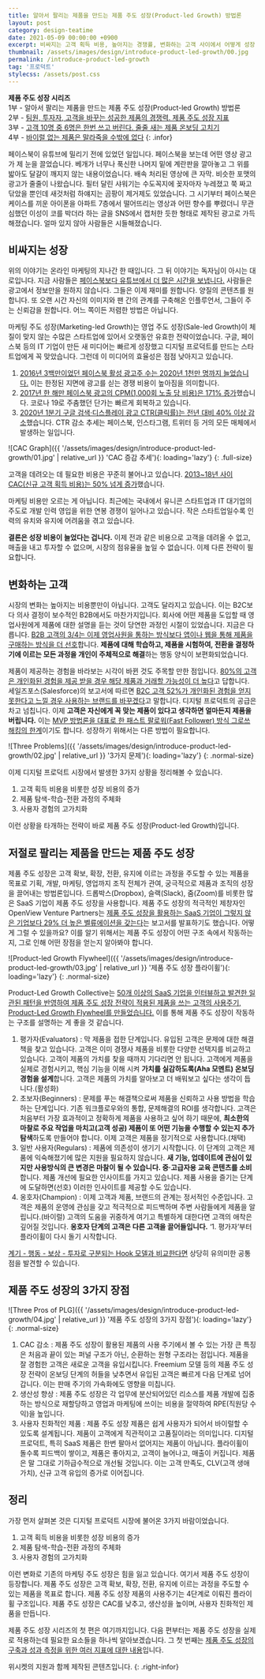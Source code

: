 ```yaml
---
title: 알아서 팔리는 제품을 만드는 제품 주도 성장(Product-led Growth) 방법론
layout: post
category: design-teatime
date: 2021-05-09 00:00:00 +0900
excerpt: 비싸지는 고객 획득 비용, 높아지는 경쟁률, 변화하는 고객 사이에서 어떻게 성장 동력을 챙길 수 있을까요? 제품 주도 성장이 답입니다.
thumbnail: /assets/images/design/introduce-product-led-growth/00.jpg
permalink: /introduce-product-led-growth
tag: '프로덕트'
stylecss: /assets/post.css
---
```


**제품 주도 성장 시리즈**  
1부 - 알아서 팔리는 제품을 만드는 제품 주도 성장(Product-led Growth) 방법론  
2부 - <a title='매거진 입맛 - 팀원, 투자자, 고객을 바꾸는 성공한 제품의 경쟁력. 제품 주도 성장 지표' href='/product-led-growth-metrics' rel='noopener'>팀원, 투자자, 고객을 바꾸는 성공한 제품의 경쟁력. 제품 주도 성장 지표</a>  
3부 - <a title='매거진 입맛 - 고객 10명 중 6명은 한번 쓰고 버린다. 줄줄 새는 제품 온보딩 고치기' href='/product-led-growth-onboarding' rel='noopener'>고객 10명 중 6명은 한번 쓰고 버린다. 줄줄 새는 제품 온보딩 고치기</a>  
4부 - <a title='매거진 입맛 - 바이럴 없는 제품은 말라죽을 수밖에 없다' href='/product-led-growth-viral' rel='noopener'>바이럴 없는 제품은 말라죽을 수밖에 없다</a>
{: .infor}

페이스북이 유튜브에 밀리기 전에 있었던 일입니다. 페이스북을 보는데 어떤 영상 광고가 제 눈을 끌었습니다. 베개가 너무나 푹신한 나머지 밑에 계란판을 깔아놓고 그 위를 밟아도 달걀이 깨지지 않는 내용이었습니다. 배속 처리된 영상에 큰 자막. 비슷한 포맷의 광고가 줄줄이 나왔습니다. 필터 달린 샤워기는 수도꼭지에 꽂자마자 누레졌고 쭉 짜고 닦았을 뿐인데 새것처럼 하얘지는 곰팡이 제거제도 있었습니다. 그 시기부터 페이스북은 케이스를 끼운 아이폰을 아파트 7층에서 떨어뜨리는 영상과 어떤 향수를 뿌렸더니 무관심했던 이성이 코를 박더라 하는 글을 SNS에서 캡처한 듯한 형태로 제작된 광고로 가득해졌습니다. 얼마 있지 않아 사람들은 시들해졌습니다.

## 비싸지는 성장

위의 이야기는 온라인 마케팅의 지나간 한 때입니다. 그 뒤 이야기는 독자님이 아시는 대로입니다. 지금 사람들은 <a title='Christina Newberry(Hootsuite), 2021 - 25 YouTube Statistics that May Surprise You: 2021 Edition' href='https://blog.hootsuite.com/youtube-stats-marketers/' target='_blank'>페이스북보다 유튜브에서 더 많은 시간을 보냅니다.</a> 사람들은 광고에서 정보만을 원하지 않습니다. 그들은 이제 재미를 원합니다. 양질의 콘텐츠를 원합니다. 또 오랜 시간 자신의 이미지와 팬 간의 관계를 구축해온 인플루언서, 그들이 주는 신뢰감을 원합니다. 어느 쪽이든 저렴한 방법은 아닙니다.

마케팅 주도 성장(Marketing-led Growth)는 영업 주도 성장(Sale-led Growth)이 체질이 맞지 않는 수많은 스타트업에 있어서 오랫동안 유효한 전략이었습니다. 구글, 페이스북 등의 IT 기업이 만든 새 미디어는 빠르게 성장했고 디지털 프로덕트를 만드는 스타트업에게 꼭 맞았습니다. 그런데 이 미디어의 효율성은 점점 낮아지고 있습니다.

1. <a title='H. Tankovska(Statista)  - Number of active advertisers on Facebook from 1st quarter 2016 to 3rd quarter 2020' href='https://www.statista.com/statistics/778191/active-facebook-advertisers/' target='_blank'>2016년 3백만이었던 페이스북 활성 광고주 수는 2020년 1천만 명까지 늘었습니다.</a> 이는 한정된 지면에 광고를 싣는 경쟁 비용이 높아짐을 의미합니다.
2. <a title='AdStage - Facebook CPMs Increase 171% In 2017' href='https://blog.adstage.io/2017/09/18/facebook-cpms-increase-2017' target='_blank'>2017년 한 해만 페이스북 광고의 CPM(1,000회 노출 당 비용)은 171% 증가</a>했습니다. 코로나 19로 주춤했던 단가는 빠르게 회복하고 있습니다.
3. <a title='Dave Chaffey(Smart Insights), 2021 - Average CTRs display and search advertising – 2021 compilation' href='https://www.smartinsights.com/internet-advertising/internet-advertising-analytics/display-advertising-clickthrough-rates/' target='_blank'>2020년 1분기 구글 검색·디스플레이 광고 CTR(클릭률)는 전년 대비 40% 이상 감소</a>했습니다. CTR 감소 추세는 페이스북, 인스타그램, 트위터 등 거의 모든 매체에서 발생하는 일입니다.

![CAC Graph]({{ '/assets/images/design/introduce-product-led-growth/01.jpg' | relative_url }} 'CAC 증감 추세'){: loading='lazy'}
{: .full-size}

고객을 데려오는 데 필요한 비용은 꾸준히 불어나고 있습니다. <a title='Partrick Campbell(ProfitWell), 2018 - The SaaS Freemium Model: Great for Acquisition, Not for Revenue' href='https://www.profitwell.com/recur/all/state-of-freemium' target='_blank'>2013~18년 사이 CAC(신규 고객 획득 비용)는 50% 넘게 증가</a>했습니다.

마케팅 비용만 오르는 게 아닙니다. 최근에는 국내에서 유니콘 스타트업과 IT 대기업의 주도로 개발 인력 영입을 위한 연봉 경쟁이 일어나고 있습니다. 작은 스타트업일수록 인력의 유치와 유지에 어려움을 겪고 있습니다.

**결론은 성장 비용이 늘었다는 겁니다.** 이제 전과 같은 비용으로 고객을 데려올 수 없고, 매출을 내고 투자할 수 없으며, 시장의 점유율을 높일 수 없습니다. 이제 다른 전략이 필요합니다.

## 변화하는 고객

시장의 변화는 높아지는 비용뿐만이 아닙니다. 고객도 달라지고 있습니다. 이는 B2C보다 의사 결정이 보수적인 B2B에서도 마찬가지입니다. 회사에 어떤 제품을 도입할 때 영업사원에게 제품에 대한 설명을 듣는 것이 당연한 과정인 시절이 있었습니다. 지금은 다릅니다. <a title='Andy Hoar(Forrester), 2015 - Death of a (B2B) Salesman' href='https://go.forrester.com/blogs/15-04-14-death_of_a_b2b_salesman/' target='_blank'>B2B 고객의 3/4는 이제 영업사원을 통하는 방식보다 앱이나 웹을 통해 제품을 구매하는 방식을 더 선호</a>합니다. **제품에 대해 학습하고, 제품을 시험하여, 전환을 결정하기에 이르는 모든 과정을 개인이 주체적으로 해결**하는 행동 양식이 보편화되었습니다.

제품이 제공하는 경험을 바라보는 시각이 바뀐 것도 주목할 만한 점입니다. <a title='Epsilon, 2018 - New Epsilon research indicates 80% of consumers are more likely to make a purchase when brands offer personalized experiences' href='https://www.epsilon.com/us/about-us/pressroom/new-epsilon-research-indicates-80-of-consumers-are-more-likely-to-make-a-purchase-when-brands-offer-personalized-experiences' target='_blank'>80%의 고객은 개인화된 경험을 제공 받을 경우 해당 제품과 거래할 가능성이 더 높다</a>고 답합니다. 세일즈포스(Salesforce)의 보고서에 따르면 <a title='Trailhead(Salesforce) - Understand the Consumer Experience' href='https://trailhead.salesforce.com/en/content/learn/modules/consumer-interaction-management/understand-consumer-experience' target='_blank'>B2C 고객 52%가 개인화된 경험을 얻지 못한다고 느낄 경우 사용하는 브랜드를 바꾸겠다</a>고 말합니다. 디지털 프로덕트의 공급은 차고 넘칩니다. 이제 **고객은 자신에게 꼭 맞는 제품이 있다고 생각하면 얼마든지 제품을 버립니다.** 이는 <a title='매거진 입맛 - MVP는 방향이 아닌 속도다. MLP로 성장하는 제품 만들기(1/2)' href='/mlp-for-growing-product' target='_blank'>MVP 방법론을 대표로 한 패스트 팔로워(Fast Follower) 방식 그로쓰 해킹의 한계</a>이기도 합니다. 성장하기 위해서는 다른 방법이 필요합니다.

![Three Problems]({{ '/assets/images/design/introduce-product-led-growth/02.jpg' | relative_url }} '3가지 문제'){: loading='lazy'}
{: .normal-size}

이제 디지털 프로덕트 시장에서 발생한 3가지 상황을 정리해볼 수 있습니다.

1. 고객 획득 비용을 비롯한 성장 비용의 증가
2. 제품 탐색-학습-전환 과정의 주체화
3. 사용자 경험의 고가치화

이런 상황을 타개하는 전략이 바로 제품 주도 성장(Product-led Growth)입니다.

## 저절로 팔리는 제품을 만드는 제품 주도 성장

제품 주도 성장은 고객 확보, 확장, 전환, 유지에 이르는 과정을 주도할 수 있는 제품을 목표로 기획, 개발, 마케팅, 영업까지 조직 전체가 관여, 궁극적으로 제품과 조직의 성장을 끌어내는 방법론입니다. 드롭박스(Dropbox), 슬랙(Slack), 줌(Zoom)를 비롯한 많은 SaaS 기업이 제품 주도 성장을 사용합니다. 제품 주도 성장의 적극적인 제창자인 OpenView Venture Partners는 <a title='Sean Fanning(OpenView Venture Partners) - Product Led Growth: The Secret to Becoming a Top Quartile Public Company' href='https://openviewpartners.com/blog/product-led-growth-the-secret-to-becoming-a-top-quartile-public-company/#.W5s3jegzbXR' target='_blank'>제품 주도 성장을 활용하는 SaaS 기업이 그렇지 않은 기업보다 29% 더 높은 벨류에이션을 갖는다</a>는 보고서를 발표하기도 했습니다. 어떻게 그럴 수 있을까요? 이를 알기 위해서는 제품 주도 성장이 어떤 구조 속에서 작동하는지, 그로 인해 어떤 장점을 얻는지 알아봐야 합니다.

![Product-led Growth Flywheel]({{ '/assets/images/design/introduce-product-led-growth/03.jpg' | relative_url }} '제품 주도 성장 플라이휠'){: loading='lazy'}
{: .normal-size}

Product-Led Growth Collective는 <a title='Product-Led Growth Collective - The Product-Led Growth Flywheel' href='https://www.productled.org/foundations/the-product-led-growth-flywheel' target='_blank'>50개 이상의 SaaS 기업을 인터뷰하고 발견한 일관된 패턴을 반영하여 제품 주도 성장 전략이 적용된 제품을 쓰는 고객의 사용주기, Product-Led Growth Flywheel를 만들었습니다.</a> 이를 통해 제품 주도 성장이 작동하는 구조를 설명하는 게 좋을 것 같습니다.

1. 평가자(Evaluators) : 막 제품을 접한 단계입니다. 유입된 고객은 문제에 대한 해결책을 찾고 있습니다. 고객은 이미 경쟁사 제품을 비롯한 다양한 선택지를 비교하고 있습니다. 고객이 제품의 가치를 찾을 때까지 기다리면 안 됩니다. 고객에게 제품을 실제로 경험시키고, 핵심 기능을 이해 시켜 **가치를 실감하도록(Aha 모멘트) 온보딩 경험을 설계**합니다. 고객은 제품의 가치를 알아보고 더 배워보고 싶다는 생각이 듭니다.(활성화)
2. 초보자(Beginners) : 문제를 푸는 해결책으로써 제품을 신뢰하고 사용 방법을 학습하는 단계입니다. 기존 워크플로우와의 통합, 문제해결의 ROI를 생각합니다. 고객은 처음부터 가장 효과적이고 정확하게 제품을 사용하고 싶어 하기 때문에, **최소한의 마찰로 주요 작업을 마치고(고객 성공) 제품이 또 어떤 기능을 수행할 수 있는지 추가 탐색**하도록 만들어야 합니다. 이제 고객은 제품을 정기적으로 사용합니다.(채택)
3. 일반 사용자(Regulars) : 제품에 의존성이 생기기 시작합니다. 이 단계의 고객은 제품에 익숙해졌기에 많은 지원을 필요하지 않습니다. **새 기능, 업데이트에 관심이 있지만 사용방식의 큰 변경은 마찰이 될 수 있습니다. 중·고급자용 교육 콘텐츠를 소비**합니다. 제품 개선에 필요한 인사이트를 가지고 있습니다. 제품 사용을 즐기는 단계에 도달하면(선호) 이러한 인사이트를 제공할 수도 있습니다.
4. 옹호자(Champion) : 이제 고객과 제품, 브랜드의 관계는 정서적인 수준입니다. 고객은 제품의 운영에 관심을 갖고 적극적으로 피드백하며 주변 사람들에게 제품을 알립니다.(바이럴) 고객의 도움을 귀중하게 여기고 특별하게 대한다면 고객의 애착은 깊어질 것입니다. **옹호자 단계의 고객은 다른 고객을 끌어들입니다.** ‘1. 평가자’부터 플라이휠이 다시 돌기 시작합니다.

<a title='매거진 입맛 - 손톱만한 카피로 할 수 있는 일' href='/talk-with-microcopy' target='_blank'>계기 - 행동 - 보상 - 투자로 구분되는 Hook 모델과 비교한다면</a> 상당히 유의미한 공통점을 발견할 수 있습니다.

## 제품 주도 성장의 3가지 장점

![Three Pros of PLG]({{ '/assets/images/design/introduce-product-led-growth/04.jpg' | relative_url }} '제품 주도 성장의 3가지 장점'){: loading='lazy'}
{: .normal-size}

1. CAC 감소 : 제품 주도 성장이 활용된 제품의 사용 주기에서 볼 수 있는 가장 큰 특징은 처음과 끝이 있는 퍼널 구조가 아닌, 순환하는 원형 구조라는 점입니다. 제품을 잘 경험한 고객은 새로운 고객을 유입시킵니다. Freemium 모델 등의 제품 주도 성장 전략이 온보딩 단계의 허들을 낮추면서 유입된 고객은 빠르게 다음 단계로 넘어갑니다. 이는 판매 주기의 가속화에도 영향을 미칩니다.
2. 생산성 향상 : 제품 주도 성장은 각 업무에 분산되어있던 리소스를 제품 개발에 집중하는 방식으로 재할당하고 영업과 마케팅에 쓰이는 비용을 절약하여 RPE(직원당 수익)을 높입니다.
3. 사용자 친화적인 제품 : 제품 주도 성장 제품은 쉽게 사용자가 되어서 바이럴할 수 있도록 설계됩니다. 제품이 고객에게 직관적이고 고품질이라는 의미입니다. 디지털 프로덕트, 특히 SaaS 제품은 한번 팔아서 없어지는 제품이 아닙니다. 플라이휠이 돌수록 피드백이 쌓이고, 제품은 좋아지고, 고객이 늘어나고, 매출이 커집니다. 제품은 말 그대로 기하급수적으로 개선될 것입니다. 이는 고객 만족도, CLV(고객 생애 가치), 신규 고객 유입의 증가로 이어집니다.

## 정리

가장 먼저 살펴본 것은 디지털 프로덕트 시장에 불어온 3가지 바람이었습니다.

1. 고객 획득 비용을 비롯한 성장 비용의 증가
2. 제품 탐색-학습-전환 과정의 주체화
3. 사용자 경험의 고가치화

이런 변화로 기존의 마케팅 주도 성장은 힘을 잃고 있습니다. 여기서 제품 주도 성장이 등장합니다. 제품 주도 성장은 고객 확보, 확장, 전환, 유지에 이르는 과정을 주도할 수 있는 제품을 목표로 합니다. 제품 주도 성장 제품의 사용주기는 4단계로 이뤄진 플라이휠 구조입니다. 제품 주도 성장은 CAC를 낮추고, 생산성을 높이며, 사용자 친화적인 제품을 만듭니다.

제품 주도 성장 시리즈의 첫 편은 여기까지입니다. 다음 편부터는 제품 주도 성장을 실제로 적용하는데 필요한 요소들을 하나씩 알아보겠습니다. 그 첫 번째는 <a title='매거진 입맛 - 팀원, 투자자, 고객을 바꾸는 성공한 제품의 경쟁력. 제품 주도 성장 지표' href='/product-led-growth-metrics' target='_blank'>제품 주도 성장의 구축과 성과 측정을 위한 여러 지표에 대한 내용</a>입니다.

위시켓의 지원과 함께 제작된 콘텐츠입니다.
{: .right-infor}